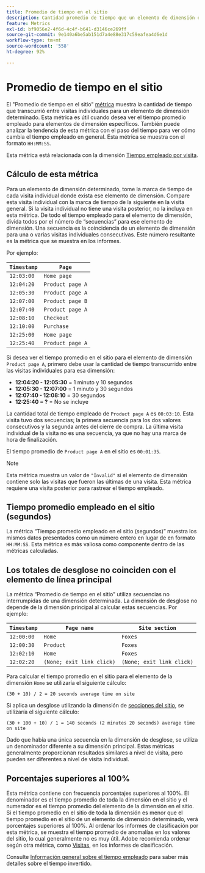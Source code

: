 ```yaml
---
title: Promedio de tiempo en el sitio
description: Cantidad promedio de tiempo que un elemento de dimensión en concreto existió entre visitas.
feature: Metrics
exl-id: bf9056e2-4f6d-4c4f-b641-d3146ce269ff
source-git-commit: 9e140a6be5ab151d7a4e88e317c59eafea4d6e1d
workflow-type: tm+mt
source-wordcount: '558'
ht-degree: 92%

---
```


# Promedio de tiempo en el sitio

El &quot;Promedio de tiempo en el sitio&quot; [métrica](overview.md) muestra la cantidad de tiempo que transcurrió entre visitas individuales para un elemento de dimensión determinado. Esta métrica es útil cuando desea ver el tiempo promedio empleado para elementos de dimensión específicos. También puede analizar la tendencia de esta métrica con el paso del tiempo para ver cómo cambia el tiempo empleado en general. Esta métrica se muestra con el formato `HH:MM:SS`.

Esta métrica está relacionada con la dimensión [Tiempo empleado por visita](../dimensions/time-spent-per-visit.md).

## Cálculo de esta métrica

Para un elemento de dimensión determinado, tome la marca de tiempo de cada visita individual donde exista ese elemento de dimensión. Compare esta visita individual con la marca de tiempo de la siguiente en la visita general. Si la visita individual no tiene una visita posterior, no la incluya en esta métrica. De todo el tiempo empleado para el elemento de dimensión, divida todos por el número de “secuencias” para ese elemento de dimensión. Una secuencia es la coincidencia de un elemento de dimensión para una o varias visitas individuales consecutivas. Este número resultante es la métrica que se muestra en los informes.

Por ejemplo:

| `Timestamp` | `Page` |
| --- | --- |
| `12:03:00` | `Home page` |
| `12:04:20` | `Product page A` |
| `12:05:30` | `Product page A` |
| `12:07:00` | `Product page B` |
| `12:07:40` | `Product page A` |
| `12:08:10` | `Checkout` |
| `12:10:00` | `Purchase` |
| `12:25:00` | `Home page` |
| `12:25:40` | `Product page A` |


Si desea ver el tiempo promedio en el sitio para el elemento de dimensión `Product page A`, primero debe usar la cantidad de tiempo transcurrido entre las visitas individuales para esa dimensión:

* **12:04:20 - 12:05:30** = 1 minuto y 10 segundos
* **12:05:30 - 12:07:00** = 1 minuto y 30 segundos
* **12:07:40 - 12:08:10** = 30 segundos
* **12:25:40 = ?** = No se incluye

La cantidad total de tiempo empleado de `Product page A` es `00:03:10`. Esta visita tuvo dos secuencias; la primera secuencia para los dos valores consecutivos y la segunda antes del cierre de compra. La última visita individual de la visita no es una secuencia, ya que no hay una marca de hora de finalización.

El tiempo promedio de `Product page A` en el sitio es `00:01:35`.

>[!NOTE]
>
>Esta métrica muestra un valor de `"Invalid"` si el elemento de dimensión contiene solo las visitas que fueron las últimas de una visita. Esta métrica requiere una visita posterior para rastrear el tiempo empleado.

## Tiempo promedio empleado en el sitio (segundos)

La métrica “Tiempo promedio empleado en el sitio (segundos)” muestra los mismos datos presentados como un número entero en lugar de en formato `HH:MM:SS`. Esta métrica es más valiosa como componente dentro de las métricas calculadas.

## Los totales de desglose no coinciden con el elemento de línea principal

La métrica “Promedio de tiempo en el sitio” utiliza secuencias no interrumpidas de una dimensión determinada. La dimensión de desglose no depende de la dimensión principal al calcular estas secuencias. Por ejemplo:

| `Timestamp` | `Page name` | `Site section` |
| --- | --- | --- |
| `12:00:00` | `Home` | `Foxes` |
| `12:00:30` | `Product` | `Foxes` |
| `12:02:10` | `Home` | `Foxes` |
| `12:02:20` | `(None; exit link click)` | `(None; exit link click)` |

Para calcular el tiempo promedio en el sitio para el elemento de la dimensión `Home` se utilizaría el siguiente cálculo:

```text
(30 + 10) / 2 = 20 seconds average time on site
```

Si aplica un desglose utilizando la dimensión de [secciones del sitio](../dimensions/site-section.md), se utilizaría el siguiente cálculo:

```text
(30 + 100 + 10) / 1 = 140 seconds (2 minutes 20 seconds) average time on site
```

Dado que había una única secuencia en la dimensión de desglose, se utiliza un denominador diferente a su dimensión principal. Estas métricas generalmente proporcionan resultados similares a nivel de visita, pero pueden ser diferentes a nivel de visita individual.

## Porcentajes superiores al 100%

Esta métrica contiene con frecuencia porcentajes superiores al 100%. El denominador es el tiempo promedio de toda la dimensión en el sitio y el numerador es el tiempo promedio del elemento de la dimensión en el sitio. Si el tiempo promedio en el sitio de toda la dimensión es menor que el tiempo promedio en el sitio de un elemento de dimensión determinado, verá porcentajes superiores al 100%. Al ordenar los informes de clasificación por esta métrica, se muestra el tiempo promedio de anomalías en los valores del sitio, lo cual generalmente no es muy útil. Adobe recomienda ordenar según otra métrica, como [Visitas](visits.md), en los informes de clasificación.

Consulte [Información general sobre el tiempo empleado](time-spent.md) para saber más detalles sobre el tiempo invertido.
